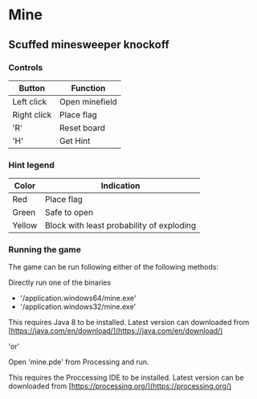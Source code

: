 # Mine
## Scuffed minesweeper knockoff

### Controls
|Button|Function|
|------|--------|
|Left click|Open minefield|
|Right click|Place flag|
|'R'|Reset board|
|'H'|Get Hint|

### Hint legend
|Color|Indication|
|------|--------|
|Red|Place flag|
|Green|Safe to open|
|Yellow|Block with least probability of exploding|


### Running the game
The game can be run following either of the following methods:

Directly run one of the binaries
* '/application.windows64/mine.exe'
* '/application.windows32/mine.exe'

This requires Java 8 to be installed. Latest version can downloaded from [https://java.com/en/download/](https://java.com/en/download/)

'or'

Open 'mine.pde' from Processing and run.

This requires the Proccessing IDE to be installed. Latest version can be downloaded from [https://processing.org/](https://processing.org/)